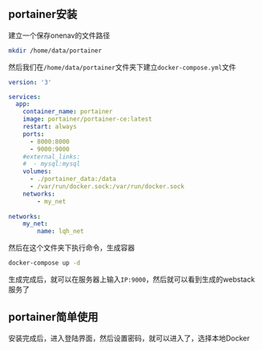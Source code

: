 ## portainer安装

建立一个保存onenav的文件路径

```bash 
mkdir /home/data/portainer
```

然后我们在`/home/data/portainer`文件夹下建立`docker-compose.yml`文件

```yml
version: '3'

services:
  app:
    container_name: portainer
    image: portainer/portainer-ce:latest
    restart: always
    ports:
      - 8000:8000
      - 9000:9000
    #external_links:
    #  - mysql:mysql
    volumes:
      - ./portainer_data:/data 
      - /var/run/docker.sock:/var/run/docker.sock
    networks:
        - my_net
        
networks:
    my_net:
        name: lqh_net
```

然后在这个文件夹下执行命令，生成容器

```bash
docker-compose up -d
```

生成完成后，就可以在服务器上输入`IP:9000`，然后就可以看到生成的webstack服务了

## portainer简单使用

安装完成后，进入登陆界面，然后设置密码，就可以进入了，选择本地Docker





